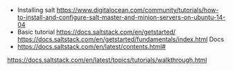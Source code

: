 - Installing salt
https://www.digitalocean.com/community/tutorials/how-to-install-and-configure-salt-master-and-minion-servers-on-ubuntu-14-04
- Basic tutorial
https://docs.saltstack.com/en/getstarted/
https://docs.saltstack.com/en/getstarted/fundamentals/index.html
Docs
- https://docs.saltstack.com/en/latest/contents.html#

https://docs.saltstack.com/en/latest/topics/tutorials/walkthrough.html
